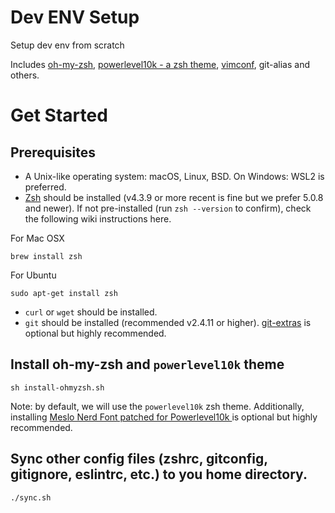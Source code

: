 Dev ENV Setup
=============

Setup dev env from scratch

Includes [oh-my-zsh](https://github.com/robbyrussell/oh-my-zsh), [powerlevel10k - a zsh theme](https://github.com/romkatv/powerlevel10k), [vimconf](https://github.com/hszcg/vimconf), git-alias and others.


# Get Started

## Prerequisites

- A Unix-like operating system: macOS, Linux, BSD. On Windows: WSL2 is preferred.
- [Zsh](https://www.zsh.org) should be installed (v4.3.9 or more recent is fine but we prefer 5.0.8 and newer). If not pre-installed (run `zsh --version` to confirm), check the following wiki instructions here.

For Mac OSX
```
brew install zsh
```

For Ubuntu
```
sudo apt-get install zsh
```

- `curl` or `wget` should be installed.
- `git` should be installed (recommended v2.4.11 or higher). [git-extras](https://github.com/tj/git-extras/blob/master/Installation.md) is optional but highly recommended.

## Install oh-my-zsh and `powerlevel10k` theme 

```
sh install-ohmyzsh.sh
```

Note: by default, we will use the `powerlevel10k` zsh theme. Additionally, installing [Meslo Nerd Font patched for Powerlevel10k
](https://github.com/romkatv/powerlevel10k#meslo-nerd-font-patched-for-powerlevel10k) is optional but highly recommended.


## Sync other config files (zshrc, gitconfig, gitignore, eslintrc, etc.) to you home directory.

```
./sync.sh
```
